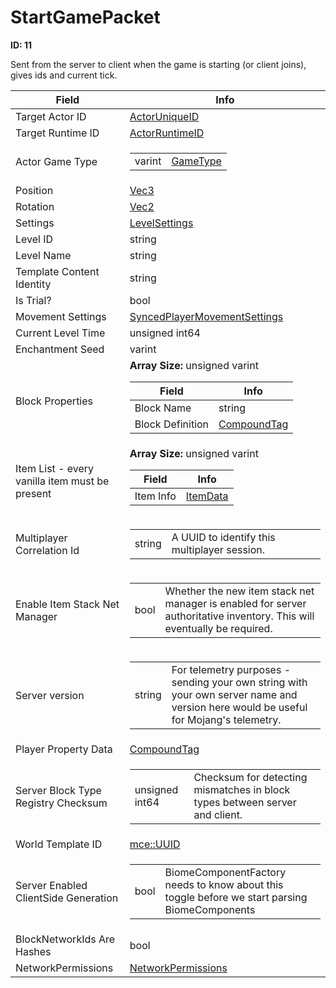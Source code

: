 # StartGamePacket

__ID: 11__

Sent from the server to client when the game is starting (or client joins), gives ids and current tick.

<table><thead><tr><th>Field</th><th>Info</th></tr></thead><tbody>
<tr><td>Target Actor ID</td><td><a href="../types/ActorUniqueID.md">ActorUniqueID</a></td></tr>
<tr><td>Target Runtime ID</td><td><a href="../types/ActorRuntimeID.md">ActorRuntimeID</a></td></tr>
<tr><td>Actor Game Type</td><td><table><tbody><tr><td>varint</td><td><a href="../enums/GameType.md">GameType</a></td></tr></tbody></table></td></tr>
<tr><td>Position</td><td><a href="../types/Vec3.md">Vec3</a></td></tr>
<tr><td>Rotation</td><td><a href="../types/Vec2.md">Vec2</a></td></tr>
<tr><td>Settings</td><td><a href="../types/LevelSettings.md">LevelSettings</a></td></tr>
<tr><td>Level ID</td><td>string</td></tr>
<tr><td>Level Name</td><td>string</td></tr>
<tr><td>Template Content Identity</td><td>string</td></tr>
<tr><td>Is Trial?</td><td>bool</td></tr>
<tr><td>Movement Settings</td><td><a href="../types/SyncedPlayerMovementSettings.md">SyncedPlayerMovementSettings</a></td></tr>
<tr><td>Current Level Time</td><td>unsigned int64</td></tr>
<tr><td>Enchantment Seed</td><td>varint</td></tr>
<tr><td>Block Properties</td><td><b>Array Size:</b> unsigned varint
  <table><thead><tr><th>Field</th><th>Info</th></tr></thead><tbody>
  <tr><td>Block Name</td><td>string</td></tr>
  <tr><td>Block Definition</td><td><a href="../types/CompoundTag.md">CompoundTag</a></td></tr>
  </tbody></table></td></tr>
<tr><td>Item List - every vanilla item must be present</td><td><b>Array Size:</b> unsigned varint
  <table><thead><tr><th>Field</th><th>Info</th></tr></thead><tbody>
  <tr><td>Item Info</td><td><a href="../types/ItemData.md">ItemData</a></td></tr>
  </tbody></table></td></tr>
<tr><td>Multiplayer Correlation Id</td><td><table><tbody><tr><td>string</td><td>A UUID to identify this multiplayer session.</td></tr></tbody></table></td></tr>
<tr><td>Enable Item Stack Net Manager</td><td><table><tbody><tr><td>bool</td><td>Whether the new item stack net manager is enabled for server authoritative inventory. This will eventually be required.</td></tr></tbody></table></td></tr>
<tr><td>Server version</td><td><table><tbody><tr><td>string</td><td>For telemetry purposes - sending your own string with your own server name and version here would be useful for Mojang's telemetry.</td></tr></tbody></table></td></tr>
<tr><td>Player Property Data</td><td><a href="../types/CompoundTag.md">CompoundTag</a></td></tr>
<tr><td>Server Block Type Registry Checksum</td><td><table><tbody><tr><td>unsigned int64</td><td>Checksum for detecting mismatches in block types between server and client.</td></tr></tbody></table></td></tr>
<tr><td>World Template ID</td><td><a href="../types/mce_UUID.md">mce::UUID</a></td></tr>
<tr><td>Server Enabled ClientSide Generation</td><td><table><tbody><tr><td>bool</td><td>BiomeComponentFactory needs to know about this toggle before we start parsing BiomeComponents</td></tr></tbody></table></td></tr>
<tr><td>BlockNetworkIds Are Hashes</td><td>bool</td></tr>
<tr><td>NetworkPermissions</td><td><a href="../types/NetworkPermissions.md">NetworkPermissions</a></td></tr>
</tbody></table>